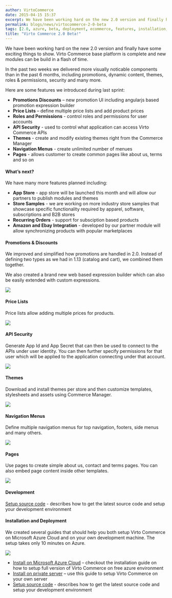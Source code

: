 ```yaml
---
author: VirtoCommerce
date: 2015-04-15 15:37
excerpt: We have been working hard on the new 2.0 version and finally have some exciting things to show. Virto Commerce base platform is complete and new modules can be build in a flash of time.
permalink: blogs/news/virtocommerce-2-0-beta
tags: [2.0, azure, beta, deployment, ecommerce, features, installation, microsoft cloud, themes]
title: "Virto Commerce 2.0 Beta!"
---
```

We have been working hard on the new 2.0 version and finally have some exciting things to show. Virto Commerce base platform is complete and new modules can be build in a flash of time.

In the past two weeks we delivered more visually noticable components than in the past 6 months, including promotions, dynamic content, themes, roles &amp; permissions, security and many more.

Here are some features we introduced during last sprint:

* **Promotions Discounts** – new promotion UI including angularjs based promotion expression builder
* **Price Lists** – define multiple price lists and add product prices
* **Roles and Permissions** - control roles and permissions for user accounts
* **API Security** - used to control what application can access Virto Commerce APIs
* **Themes** - create and modify existing themes right from the Commerce Manager
* **Navigation Menus** - create unlimited number of menues
* **Pages** - allows customer to create common pages like about us, terms and so on

#### What’s next?

We have many more features planned including:

* **App Store** - app store will be launched this month and will allow our partners to publish modules and themes
* **Store Samples** - we are working on more industry store samples that showcase specific functionality required by apparel, software, subscriptions and B2B stores
* **Recurring Orders** - support for subsciption based products
* **Amazon and Ebay Integration** - developed by our partner module will allow synchronizing products with popular marketplaces

#### Promotions &amp; Discounts

We improved and simplified how promotions are handled in 2.0. Instead of defining two types as we had in 1.13 (catalog and cart), we combined them together.

We also created a brand new web based expression builder which can also be easily extended with custom expressions.

![](/assets/cms-content/blogs/vccom/assets/1429081222_full.png)

#### Price Lists

Price lists allow adding multiple prices for products.

![](/assets/cms-content/blogs/vccom/assets/1429081797_full.png)

#### API Security

Generate App Id and App Secret that can then be used to connect to the APIs under user identity. You can then further specify permissions for that user which will be applied to the application connecting under that account.

![](/assets/cms-content/blogs/vccom/assets/1429081520_full.png)

#### Themes

Download and install themes per store and then customize templates, stylesheets and assets using Commerce Manager.

![](/assets/cms-content/blogs/vccom/assets/1429084380_full.png)

#### Navigation Menus

Define multiple navigation menus for top navigation, footers, side menus and many others.

![](/assets/cms-content/blogs/vccom/assets/1429084476_full.png)

#### Pages

Use pages to create simple about us, contact and terms pages. You can also embed page content inside other templates.

![](/assets/cms-content/blogs/vccom/assets/1429084558_full.png)

#### Development

[Setup source code](http://docs.virtocommerce.com/display/vc2devguide/Source+Code+Getting+Started) - describes how to get the latest source code and setup your development environment

#### Installation and Deployment

We created several guides that should help you both setup Virto Commerce on Microsoft Azure Cloud and on your own development machine. The setup takes only 10 minutes on Azure.

![](/assets/cms-content/blogs/vccom/assets/image2015-4-6-174141.png)

* [Install on Microsoft Azure Cloud](http://docs.virtocommerce.com/display/vc2devguide/Deploy+from+GitHub+to+Microsoft+Cloud+Azure) – checkout the installation guide on how to setup full version of Virto Commerce on free azure environment
* [Install on private server](http://docs.virtocommerce.com/display/vc2devguide/Deploy+web+applications+to+dedicated+server) – use this guide to setup Virto Commerce on your own server
* [Setup source code](http://docs.virtocommerce.com/display/vc2devguide/Source+Code+Getting+Started) - describes how to get the latest source code and setup your development environment